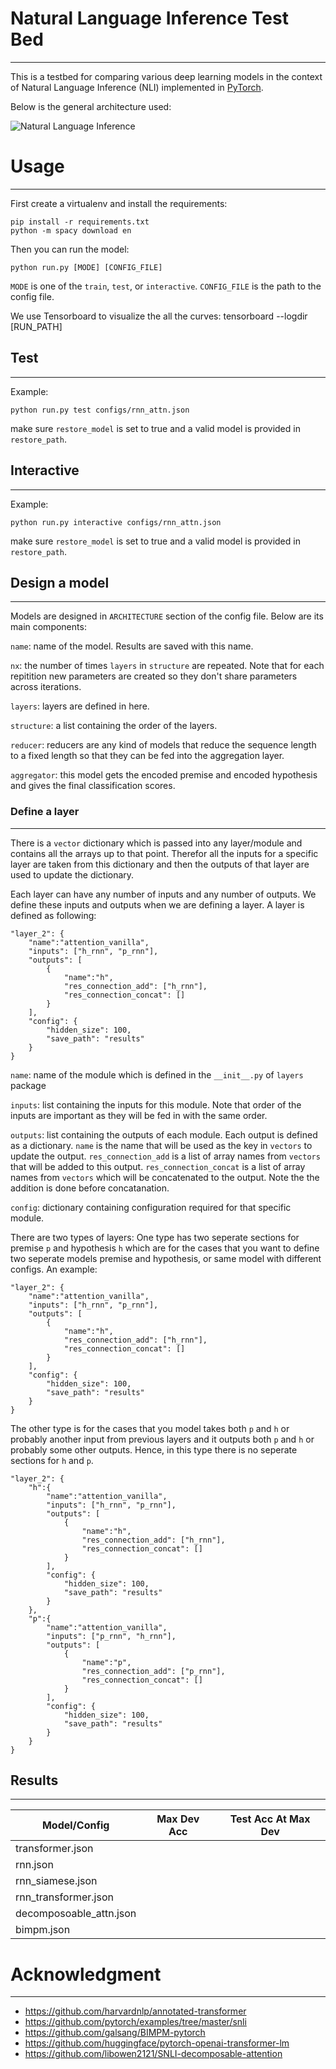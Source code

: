# Natural Language Inference Test Bed
---------------------
This is a testbed for comparing various deep learning models in the context of Natural Language Inference (NLI) implemented in [PyTorch](http://pytorch.org).

Below is the general architecture used:

![Natural Language Inference](assets/nli_test_bed_arch.png)

# Usage
---------------------
First create a virtualenv and install the requirements:

    pip install -r requirements.txt
    python -m spacy download en

Then you can run the model:

    python run.py [MODE] [CONFIG_FILE]

`MODE` is one of the `train`, `test`, or `interactive`. `CONFIG_FILE` is the path to the config file.

We use Tensorboard to visualize the all the curves:
    tensorboard --logdir [RUN_PATH]

## Test
---------------------
Example:

    python run.py test configs/rnn_attn.json

make sure `restore_model` is set to true and a valid model is provided in `restore_path`.

## Interactive
---------------------
Example:

    python run.py interactive configs/rnn_attn.json

make sure `restore_model` is set to true and a valid model is provided in `restore_path`.


## Design a model
---------------------
Models are designed in `ARCHITECTURE` section of the config file. Below are its main components:

`name`: name of the model. Results are saved with this name.

`nx`: the number of times `layers` in `structure` are repeated. Note that for each repitition new parameters are created so they don't share parameters across iterations.

`layers`: layers are defined in here.

`structure`: a list containing the order of the layers.

`reducer`: reducers are any kind of models that reduce the sequence length to a fixed length so that they can be fed into the aggregation layer.

`aggregator`: this model gets the encoded premise and encoded hypothesis and gives the final classification scores.

### Define a layer
---------------------
There is a `vector` dictionary which is passed into any layer/module and contains all the arrays up to that point. Therefor all the inputs for a specific layer are taken from this dictionary and then the outputs of that layer are used to update the dictionary.

Each layer can have any number of inputs and any number of outputs. We define these inputs and outputs when we are defining a layer.
A layer is defined as following:
```
"layer_2": {
    "name":"attention_vanilla",
    "inputs": ["h_rnn", "p_rnn"],
    "outputs": [
        {
            "name":"h",
            "res_connection_add": ["h_rnn"],
            "res_connection_concat": []
        }
    ],
    "config": {
        "hidden_size": 100,
        "save_path": "results"
    }
}
```

`name`: name of the module which is defined in the `__init__.py` of `layers` package

`inputs`: list containing the inputs for this module. Note that order of the inputs are important as they will be fed in with the same order.

`outputs`: list containing the outputs of each module. Each output is defined as a dictionary. `name` is the name that will be used as the key in `vectors` to update the output. `res_connection_add` is a list of array names from `vectors` that will be added to this output. `res_connection_concat` is a list of array names from `vectors` which will be concatenated to the output. Note the the addition is done before concatanation.

`config`: dictionary containing configuration required for that specific module.



There are two types of layers: 
One type has two seperate sections for premise `p` and hypothesis `h` which are for the cases that you want to define two seperate models premise and hypothesis, or same model with different configs. An example:

```
"layer_2": {
    "name":"attention_vanilla",
    "inputs": ["h_rnn", "p_rnn"],
    "outputs": [
        {
            "name":"h",
            "res_connection_add": ["h_rnn"],
            "res_connection_concat": []
        }
    ],
    "config": {
        "hidden_size": 100,
        "save_path": "results"
    }
}
```

The other type is for the cases that you model takes both `p` and `h` or probably another input from previous layers and it outputs both `p` and `h` or probably some other outputs. Hence, in this type there is no seperate sections for `h` and `p`.

```
"layer_2": {
    "h":{
        "name":"attention_vanilla",
        "inputs": ["h_rnn", "p_rnn"],
        "outputs": [
            {
                "name":"h",
                "res_connection_add": ["h_rnn"],
                "res_connection_concat": []
            }
        ],
        "config": {
            "hidden_size": 100,
            "save_path": "results"
        }
    },
    "p":{
        "name":"attention_vanilla",
        "inputs": ["p_rnn", "h_rnn"],
        "outputs": [
            {
                "name":"p",
                "res_connection_add": ["p_rnn"],
                "res_connection_concat": []
            }
        ],
        "config": {
            "hidden_size": 100,
            "save_path": "results"
        }
    }
}
```

## Results
---------------------
Model/Config | Max Dev Acc | Test Acc At Max Dev 
------------ | ------------ | -------------
transformer.json | 
rnn.json | 
rnn_siamese.json |
rnn_transformer.json |
decomposoable_attn.json |
bimpm.json |


# Acknowledgment
---------------------
- https://github.com/harvardnlp/annotated-transformer
- https://github.com/pytorch/examples/tree/master/snli
- https://github.com/galsang/BIMPM-pytorch
- https://github.com/huggingface/pytorch-openai-transformer-lm
- https://github.com/libowen2121/SNLI-decomposable-attention